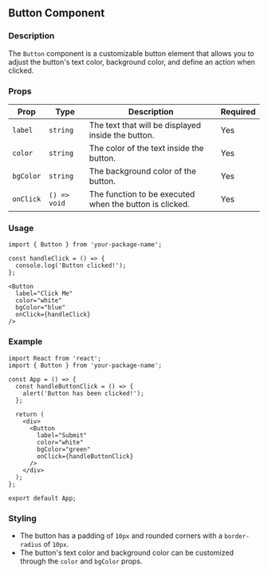 ## Button Component

### Description
The `Button` component is a customizable button element that allows you to adjust the button's text color, background color, and define an action when clicked.

### Props

| Prop        | Type                  | Description                                            | Required |
|-------------|-----------------------|--------------------------------------------------------|----------|
| `label`     | `string`              | The text that will be displayed inside the button.     | Yes      |
| `color`     | `string`              | The color of the text inside the button.               | Yes      |
| `bgColor`   | `string`              | The background color of the button.                   | Yes      |
| `onClick`   | `() => void`          | The function to be executed when the button is clicked. | Yes      |

### Usage

```tsx
import { Button } from 'your-package-name';

const handleClick = () => {
  console.log('Button clicked!');
};

<Button 
  label="Click Me" 
  color="white" 
  bgColor="blue" 
  onClick={handleClick} 
/>
```

### Example

```tsx
import React from 'react';
import { Button } from 'your-package-name';

const App = () => {
  const handleButtonClick = () => {
    alert('Button has been clicked!');
  };

  return (
    <div>
      <Button 
        label="Submit" 
        color="white" 
        bgColor="green" 
        onClick={handleButtonClick} 
      />
    </div>
  );
};

export default App;
```

### Styling
- The button has a padding of `10px` and rounded corners with a `border-radius` of `10px`.
- The button's text color and background color can be customized through the `color` and `bgColor` props.